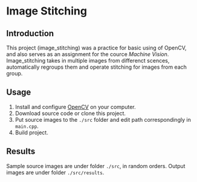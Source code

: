 # Image Stitching
## Introduction
This project (image_stitching) was a practice for basic using of OpenCV, and also serves as an assignment for the cource *Machine Vision*.
Image_stitching takes in multiple images from differenct scences, automatically regroups them and operate stitching for images from each group.

## Usage
1. Install and configure [OpenCV](https://opencv.org/releases/) on your computer.
2. Download source code or clone this project.
3. Put source images to the `./src` folder and edit path correspondingly in `main.cpp`.
4. Build project.

## Results
Sample source images are under folder `./src`, in random orders. Output images are under folder `./src/results`.
